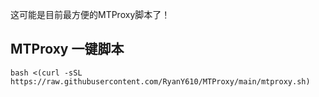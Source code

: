 这可能是目前最方便的MTProxy脚本了！

## MTProxy 一键脚本
```
bash <(curl -sSL https://raw.githubusercontent.com/RyanY610/MTProxy/main/mtproxy.sh)
```
